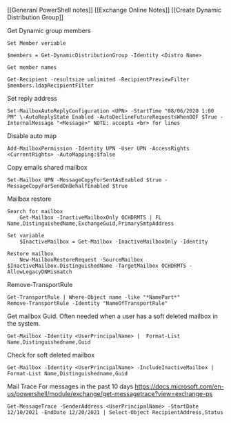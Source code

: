 [[Generanl PowerShell notes]]
[[Exchange Online Notes]]
[[Create Dynamic Distribution Group]]
	

Get Dynamic group members
```
Set Member veriable

$members = Get-DynamicDistributionGroup -Identity <Distro Name>

Get member names

Get-Recipient -resultsize unlimited -RecipientPreviewFilter $members.ldapRecipientFilter
```

Set reply address
```
Set-MailboxAutoReplyConfiguration <UPN> -StartTime "08/06/2020 1:00 PM" \-AutoReplyState Enabled -AutoDeclineFutureRequestsWhenOOF $True -InternalMessage "<Message>" NOTE: accepts <br> for lines
```

Disable auto map
```
Add-MailboxPermission -Identity UPN -User UPN -AccessRights <CurrentRights> -AutoMapping:$false
```

Copy emails shared mailbox
```
Set-Mailbox UPN -MessageCopyForSentAsEnabled $true -MessageCopyForSendOnBehalfEnabled $true
```

Mailbox restore
```
Search for mailbox
	Get-Mailbox -InactiveMailboxOnly OCHDRMTS | FL Name,DistinguishedName,ExchangeGuid,PrimarySmtpAddress

Set variable
	$InactiveMailbox = Get-Mailbox -InactiveMailboxOnly -Identity

Restore mailbox
	New-MailboxRestoreRequest -SourceMailbox $InactiveMailbox.DistinguishedName -TargetMailbox OCHDRMTS -AllowLegacyDNMismatch
```

Remove-TransportRule
```
Get-TransportRule | Where-Object name -like "*NamePart*"
Remove-TransportRule -Identity "NameOfTransportRule"
```

Get mailbox Guid. Often needed when a user has a soft deleted mailbox in the system.
```
Get-Mailbox -Identity <UserPrincipalName> |  Format-List Name,Distinguishedname,Guid
```

Check for soft deleted mailbox
```
Get-Mailbox -Identity <UserPrincipalName> -IncludeInactiveMailbox |  Format-List Name,Distinguishedname,Guid

```

Mail Trace
For messages in the past 10 days
https://docs.microsoft.com/en-us/powershell/module/exchange/get-messagetrace?view=exchange-ps
```
Get-MessageTrace -SenderAddress <UserPrincipalName> -StartDate 12/10/2021 -EndDate 12/20/2021 | Select-Object RecipientAddress,Status
```

